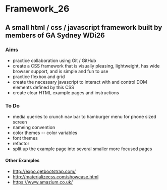 # Framework_26

## A small html / css / javascript framework built by members of GA Sydney WDi26

### Aims
- practice collaboration using Git / GitHub
- create a CSS framework that is visually pleasing, lightweight, has wide browser support, and is simple and fun to use
- practice flexbox and grid
- create the necessary javascript to interact with and control DOM elements defined by this CSS
- create clear HTML example pages and instructions


### To Do
- media queries to crunch nav bar to hamburger menu for phone sized screen
- nameing convention
- color themes
-- color variables
- font themes
- refactor
- split up the example page into several smaller more focused pages


#### Other Examples
- http://expo.getbootstrap.com/
- http://materializecss.com/showcase.html
- https://www.amazium.co.uk/

